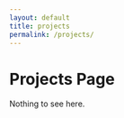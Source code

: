 ```yaml
---
layout: default
title: projects
permalink: /projects/
---
```


# Projects Page

Nothing to see here. 
